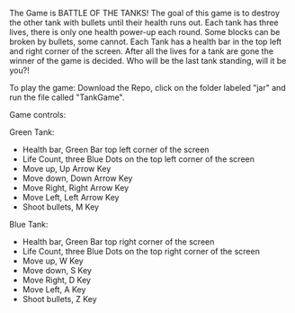 The Game is BATTLE OF THE TANKS! The goal of this game is to destroy the other tank with bullets until their health runs out. Each tank has three lives, there is only one health power-up each round. Some blocks can be broken by bullets, some cannot. Each Tank has a health bar in the top left and right corner of the screen. After all the lives for a tank are gone the winner of the game is decided. Who will be the last tank standing, will it be you?!

To play the game:
Download the Repo, click on the folder labeled "jar" and run the file called "TankGame". 

Game controls:

Green Tank:
- Health bar, Green Bar top left corner of the screen 
- Life Count, three Blue Dots on the top left corner of the screen 
- Move up, Up Arrow Key
- Move down, Down Arrow Key
- Move Right, Right Arrow Key
- Move Left, Left Arrow Key
- Shoot bullets, M Key

Blue Tank:
- Health bar, Green Bar top right corner of the screen 
- Life Count, three Blue Dots on the top right corner of the screen
- Move up, W Key
- Move down, S Key
- Move Right, D Key
- Move Left, A Key
- Shoot bullets, Z Key


